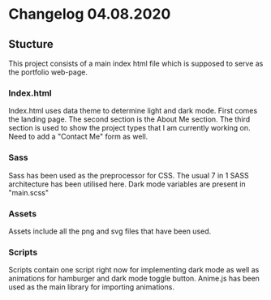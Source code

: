 
# Changelog 04.08.2020
## Stucture
This project consists of a main index html file which is supposed to serve as the portfolio web-page. 

### Index.html
Index.html uses data theme to determine light and dark mode. First comes the landing page. The second section is the About Me section.
The third section is used to show the project types that I am currently working on. Need to add a "Contact Me" form as well.

### Sass
Sass has been used as the preprocessor for CSS. The usual 7 in 1 SASS architecture has been utilised here. Dark mode variables are present
in "main.scss"

### Assets
Assets include all the png and svg files that have been used.

### Scripts
Scripts contain one script right now for implementing dark mode as well as animations for hamburger and dark mode toggle button. Anime.js has been used as 
the main library for importing animations.

